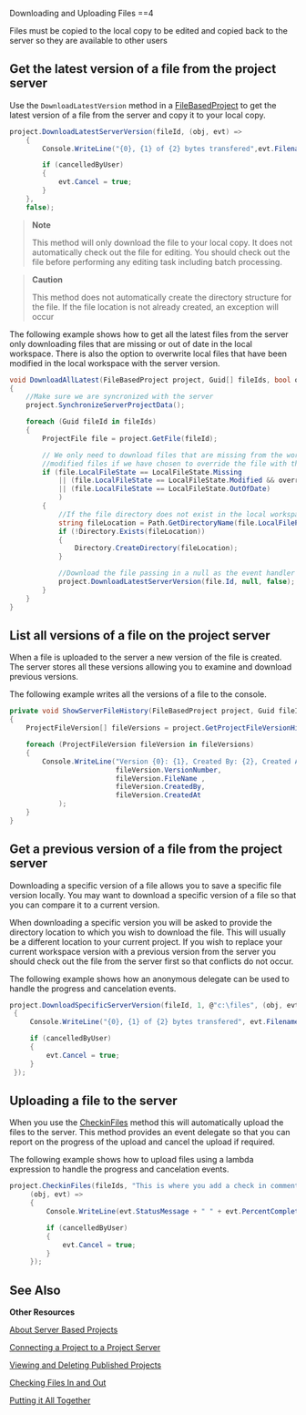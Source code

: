 Downloading and Uploading Files
==4

Files must be copied to the local copy to be edited and copied back to the server so they are available to other users

Get the latest version of a file from the project server
--

Use the ```DownloadLatestVersion``` method in a [FileBasedProject](../../../api/projectautomation/Sdl.ProjectAutomation.FileBased.FileBasedProject.yml) to get the latest version of a file from the server and copy it to your local copy.

```cs
project.DownloadLatestServerVersion(fileId, (obj, evt) =>
    {
        Console.WriteLine("{0}, {1} of {2} bytes transfered",evt.Filename, evt.FileBytesTransferred, evt.FileTotalBytes );

        if (cancelledByUser)
        {
            evt.Cancel = true;
        }
    }, 
    false);
```

>**Note**
>
>This method will only download the file to your local copy. It does not automatically check out the file for editing. You should check out the file before performing any editing task including batch processing.

>**Caution**
>
>This method does not automatically create the directory structure for the file. If the file location is not already created, an exception will occur

The following example shows how to get all the latest files from the server only downloading files that are missing or out of date in the local workspace. There is also the option to overwrite local files that have been modified in the local workspace with the server version.

```cs
void DownloadAllLatest(FileBasedProject project, Guid[] fileIds, bool overrideWorkspaceVersion)
{
    //Make sure we are syncronized with the server
    project.SynchronizeServerProjectData();

    foreach (Guid fileId in fileIds)
    {
        ProjectFile file = project.GetFile(fileId);

        // We only need to download files that are missing from the workspace, out of date and 
        //modified files if we have chosen to override the file with the server version
        if (file.LocalFileState == LocalFileState.Missing
            || (file.LocalFileState == LocalFileState.Modified && overrideWorkspaceVersion)
            || (file.LocalFileState == LocalFileState.OutOfDate)
            )
        {
            //If the file directory does not exist in the local workspace then create it
            string fileLocation = Path.GetDirectoryName(file.LocalFilePath);
            if (!Directory.Exists(fileLocation))
            {
                Directory.CreateDirectory(fileLocation);
            }

            //Download the file passing in a null as the event handler therefore ignoring progress and cancelation.
            project.DownloadLatestServerVersion(file.Id, null, false);
        }
    }
}
```

List all versions of a file on the project server
--

When a file is uploaded to the server a new version of the file is created. The server stores all these versions allowing you to examine and download previous versions.

The following example writes all the versions of a file to the console.

```cs
private void ShowServerFileHistory(FileBasedProject project, Guid fileId)
{
    ProjectFileVersion[] fileVersions = project.GetProjectFileVersionHistory(fileId);

    foreach (ProjectFileVersion fileVersion in fileVersions)
    {
        Console.WriteLine("Version {0}: {1}, Created By: {2}, Created At: {3}", 
                          fileVersion.VersionNumber, 
                          fileVersion.FileName , 
                          fileVersion.CreatedBy,
                          fileVersion.CreatedAt
            );
    }
}
```

Get a previous version of a file from the project server
--

Downloading a specific version of a file allows you to save a specific file version locally. You may want to download a specific version of a file so that you can compare it to a current version.

When downloading a specific version you will be asked to provide the directory location to which you wish to download the file. This will usually be a different location to your current project. If you wish to replace your current workspace version with a previous version from the server you should check out the file from the server first so that conflicts do not occur.

The following example shows how an anonymous delegate can be used to handle the progress and cancelation events.

```cs
project.DownloadSpecificServerVersion(fileId, 1, @"c:\files", (obj, evt) =>
 {
     Console.WriteLine("{0}, {1} of {2} bytes transfered", evt.Filename, evt.FileBytesTransferred, evt.FileTotalBytes);

     if (cancelledByUser)
     {
         evt.Cancel = true;
     }
 });
```

Uploading a file to the server
--

When you use the [CheckinFiles](../../../api/projectautomation/Sdl.ProjectAutomation.FileBased.FileBasedProject.yml#Sdl_ProjectAutomation_FileBased_FileBasedProject_CheckinFiles_System_Guid___System_String_System_EventHandler_Sdl_ProjectAutomation_Core_ProgressEventArgs__) method this will automatically upload the files to the server. This method provides an event delegate so that you can report on the progress of the upload and cancel the upload if required.

The following example shows how to upload files using a lambda expression to handle the progress and cancelation events.

```cs
project.CheckinFiles(fileIds, "This is where you add a check in comment",
     (obj, evt) =>
     {
         Console.WriteLine(evt.StatusMessage + " " + evt.PercentComplete + "% complete");

         if (cancelledByUser)
         {
             evt.Cancel = true;
         }
     });
```

See Also
--

**Other Resources**

[About Server Based Projects](..\about_server_based_projects.md)

[Connecting a Project to a Project Server](connecting_a_project_to_a_project_server.md)

[Viewing and Deleting Published Projects](viewing_and_deleting_published_projects.md)

[Checking Files In and Out](checking_files_in_and_out.md)

[Putting it All Together](putting_it_all_together.md)